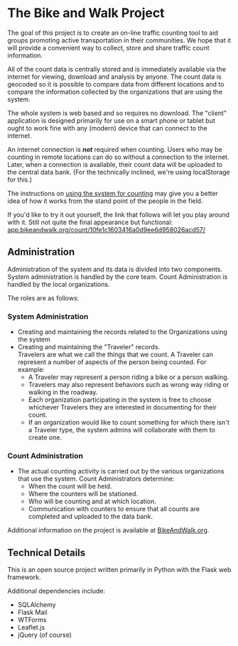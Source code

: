 # The Bike and Walk Project

The goal of this project is to create an on-line traffic counting tool to aid groups promoting 
active transportation in their communities. We hope that it will provide a convenient way 
to collect, store and share traffic count information.

All of the count data is centrally stored and is immediately available via the internet for viewing,
download and analysis by anyone. The count data is geocoded so it is possible to compare data from different 
locations and to compare the information collected by the organizations that are using the system.

The whole system is web based and so requires no download. The "client" application is designed
primarily for use on a smart phone or tablet but ought to work fine with any (modern) device that can connect
to the internet. 

An internet connection is _**not**_ required when counting. Users who may be counting in remote locations can
do so without a connection to the internet. Later, when a connection is available, their count data will be uploaded 
to the central data bank. (For the technically inclined, we're using localStorage for this.)

The instructions on [using the system for counting](http://bikeandwalk.org/help/counting/) may give you a
better idea of how it works from the stand point of the people in the field.

If you'd like to try it out yourself, the link that follows will let you play around with it. 
Still not quite the final appearance
but functional: [app.bikeandwalk.org/count/10fe1c1603416a0d9ee6d958026acd57/](http://app.bikeandwalk.org/count/10fe1c1603416a0d9ee6d958026acd57/)

## Administration
Administration of the system and its data is divided into two components. System administration is handled by the
core team. Count Administration is handled by the local organizations.

The roles are as follows:

### System Administration
* Creating and maintaining the records related to the Organizations using the system
* Creating and maintaining the "Traveler" records.  
Travelers are what we call the things that we count.
A Traveler can represent a number of aspects of the person being counted. For example:
	* A Traveler may represent a person riding a bike or a person walking. 
	* Travelers may also represent behaviors such as wrong way riding or walking in the roadway. 
	* Each organization participating in the system is free to choose whichever Travelers they are interested
	in documenting for their count. 
	* If an organization would like to count something for which there isn't a Traveler type, the system admins
	will collaborate with them to create one. 
	
### Count Administration
* The actual counting activity is carried out by the various organizations that use the system. Count Administrators
determine:
	* When the count will be held.
	* Where the counters will be stationed.
	* Who will be counting and at which location.
	* Communication with counters to ensure that all counts are completed and uploaded to the data bank.
	
Additional information on the project is available at [BikeAndWalk.org](http://bikeandwalk.org/).

## Technical Details

This is an open source project written primarily in Python with the Flask web framework.

Additional dependencies include:

* SQLAlchemy
* Flask Mail
* WTForms
* Leaflet.js
* jQuery (of course)